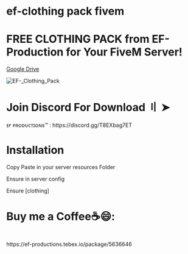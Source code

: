 # ef-clothing pack fivem
# FREE CLOTHING PACK from EF-Production for Your FiveM Server!

[Google Drive](https://drive.google.com/file/d/1F6TOWuoy-BEEePCvh0OPDMsYZKLXkFZh/view?usp=sharing)

![EF-_Clothing_Pack](https://github.com/blastersuraj/EF-Clothing-Pack-FiveM/assets/104319683/db2ada4d-9348-4a34-80ae-8894dbd6abde)


<h1>Join Discord For Download 〢 ➤ </h1>
ᴇғ ᴘʀᴏᴅᴜᴄᴛɪᴏɴs™ : https://discord.gg/T8EXbag7ET

<h1> Installation </h1>
<p> Copy Paste in your server resources Folder</p>
<p>Ensure in server config </p>
<p>Ensure [clothing]</p>


<h1>Buy me a Coffee☕😄:</h1><br>
https://ef-productions.tebex.io/package/5636646<br>





